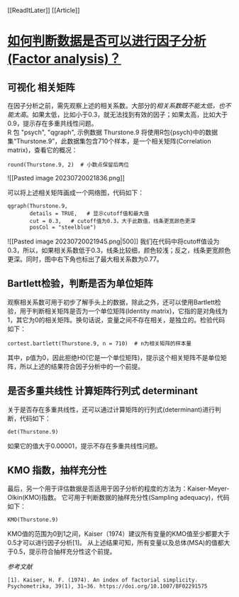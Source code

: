 [[ReadItLater]] [[Article]]

# [如何判断数据是否可以进行因子分析(Factor analysis)？](https://mp.weixin.qq.com/s/URzgvGgDc7eR6MDvh0X6sQ)

## 可视化 相关矩阵
在因子分析之前，需先观察上述的相关系数。大部分的*相关系数既不能太低，也不能太高*。如果太低，比如小于0.3，就无法找到有效的因子；如果太高，比如大于0.9，提示存在多重共线性问题。  
R 包 "psych", "qgraph", 示例数据 Thurstone.9
将使用R包{psych}中的数据集“Thurstone.9”，此数据集包含710个样本，是一个相关矩阵(Correlation matrix)，查看它的概况：

```
round(Thurstone.9, 2)  # 小数点保留后两位
```
![[Pasted image 20230720021836.png]]

可以将上述相关矩阵画成一个网络图，代码如下：

```
qgraph(Thurstone.9,  
       details = TRUE,   # 显示cutoff值和最大值       
       cut = 0.3,   # cutoff值为0.3，大于此数值，线条更宽颜色更深       
       posCol = "steelblue")
```

![[Pasted image 20230720021945.png|500]] 
我们在代码中将cutoff值设为0.3，所以，如果相关系数低于0.3，线条比较细，颜色较浅；反之，线条更宽颜色更深。同时，图中右下角也标出了最大相关系数为0.77。

## Bartlett检验，判断是否为单位矩阵
观察相关系数可用于初步了解手头上的数据，除此之外，还可以使用Bartlett检验，用于判断相关矩阵是否为一个单位矩阵(Identity matrix)，它指的是对角线为1，其它为0的相关矩阵。换句话说，变量之间不存在相关，是独立的。检验代码如下： 

```
cortest.bartlett(Thurstone.9, n = 710)  # n为相关矩阵的样本量
```

其中，p值为0，因此拒绝H0(它是一个单位矩阵)，提示这个相关矩阵不是单位矩阵，所以上述的结果符合因子分析中的一个前提。  

## 是否多重共线性 计算矩阵行列式 determinant
关于是否存在多重共线性，还可以通过计算矩阵的行列式(determinant)进行判断，代码如下：
```
det(Thurstone.9)
```
如果它的值大于0.00001，提示不存在多重共线性问题。  

## KMO 指数，抽样充分性
最后，另一个用于评估数据是否适用于因子分析的程度的方法为：Kaiser-Meyer-Olkin(KMO)指数。
它可用于判断数据的抽样充分性(Sampling adequacy)，代码如下：
```
KMO(Thurstone.9)
```

KMO值的范围为0到1之间，Kaiser（1974）建议所有变量的KMO值至少都要大于0.5才可以进行因子分析\[1\]。
从上述结果可知，所有变量以及总体(MSA)的值都大于0.5，提示符合抽样充分性这个前提。  

*参考文献*

```
[1]. Kaiser, H. F. (1974). An index of factorial simplicity. Psychometrika, 39(1), 31–36. https://doi.org/10.1007/BF02291575
```

